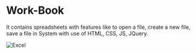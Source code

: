 # Work-Book

It contains spreadsheets with features like to open a file, create a new file, save a file in System with use of HTML, CSS, JS, JQuery.

![Excel](https://user-images.githubusercontent.com/40164098/99532210-ef024200-29c9-11eb-9219-30d19ea361c7.JPG)
